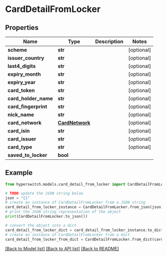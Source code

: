 # CardDetailFromLocker


## Properties

Name | Type | Description | Notes
------------ | ------------- | ------------- | -------------
**scheme** | **str** |  | [optional] 
**issuer_country** | **str** |  | [optional] 
**last4_digits** | **str** |  | [optional] 
**expiry_month** | **str** |  | [optional] 
**expiry_year** | **str** |  | [optional] 
**card_token** | **str** |  | [optional] 
**card_holder_name** | **str** |  | [optional] 
**card_fingerprint** | **str** |  | [optional] 
**nick_name** | **str** |  | [optional] 
**card_network** | [**CardNetwork**](CardNetwork.md) |  | [optional] 
**card_isin** | **str** |  | [optional] 
**card_issuer** | **str** |  | [optional] 
**card_type** | **str** |  | [optional] 
**saved_to_locker** | **bool** |  | 

## Example

```python
from hyperswitch.models.card_detail_from_locker import CardDetailFromLocker

# TODO update the JSON string below
json = "{}"
# create an instance of CardDetailFromLocker from a JSON string
card_detail_from_locker_instance = CardDetailFromLocker.from_json(json)
# print the JSON string representation of the object
print(CardDetailFromLocker.to_json())

# convert the object into a dict
card_detail_from_locker_dict = card_detail_from_locker_instance.to_dict()
# create an instance of CardDetailFromLocker from a dict
card_detail_from_locker_from_dict = CardDetailFromLocker.from_dict(card_detail_from_locker_dict)
```
[[Back to Model list]](../README.md#documentation-for-models) [[Back to API list]](../README.md#documentation-for-api-endpoints) [[Back to README]](../README.md)


